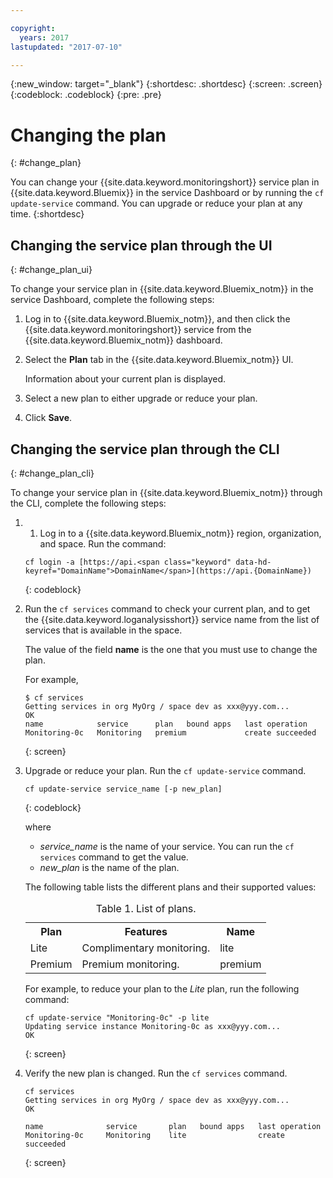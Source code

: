 ```yaml
---

copyright:
  years: 2017
lastupdated: "2017-07-10"

---
```


{:new_window: target="_blank"}
{:shortdesc: .shortdesc}
{:screen: .screen}
{:codeblock: .codeblock}
{:pre: .pre}


# Changing the plan
{: #change_plan}

You can change your {{site.data.keyword.monitoringshort}} service plan in {{site.data.keyword.Bluemix}} in the service Dashboard or by running the `cf update-service` command. You can upgrade or reduce your plan at any time.
{:shortdesc}

## Changing the service plan through the UI
{: #change_plan_ui}

To change your service plan in {{site.data.keyword.Bluemix_notm}} in the service Dashboard, complete the following steps:

1. Log in to {{site.data.keyword.Bluemix_notm}}, and then click the {{site.data.keyword.monitoringshort}} service from the {{site.data.keyword.Bluemix_notm}} dashboard. 
    
2. Select the **Plan** tab in the {{site.data.keyword.Bluemix_notm}} UI.

    Information about your current plan is displayed.
	
3. Select a new plan to either upgrade or reduce your plan. 

4. Click **Save**.



## Changing the service plan through the CLI
{: #change_plan_cli}

To change your service plan in {{site.data.keyword.Bluemix_notm}} through the CLI, complete the following steps:

1. 1. Log in to a {{site.data.keyword.Bluemix_notm}} region, organization, and space. Run the command:

    ```
    cf login -a [https://api.<span class="keyword" data-hd-keyref="DomainName">DomainName</span>](https://api.{DomainName})
    ```
    {: codeblock}
	
2. Run the `cf services` command to check your current plan, and to get the {{site.data.keyword.loganalysisshort}} service name from the list of services that is available in the space. 

    The value of the field **name** is the one that you must use to change the plan. 

    For example,
	
	```
	$ cf services
	Getting services in org MyOrg / space dev as xxx@yyy.com...
	OK
	name            service      plan   bound apps   last operation
	Monitoring-0c   Monitoring   premium             create succeeded
    ```
	{: screen}
    
3. Upgrade or reduce your plan. Run the `cf update-service` command.
    
	```
	cf update-service service_name [-p new_plan]
	```
	{: codeblock}
	
	where 
	
	* *service_name* is the name of your service. You can run the `cf services` command to get the value.
	* *new_plan* is the name of the plan.
	
	The following table lists the different plans and their supported values:
	
	<table>
	  <caption>Table 1. List of plans.</caption>
	  <tr>
	    <th>Plan</th>
		<th>Features</th>
	    <th>Name</th>
	  </tr>
	  <tr>
	    <td>Lite</td>
	    <td>Complimentary monitoring.</td>
		<td>lite</td>
	  </tr>
	  <tr>
	    <td>Premium</td>
	    <td>Premium monitoring.</td>
		<td>premium</td>
	  </tr>
	</table>
	
	For example, to reduce your plan to the *Lite* plan, run the following command:
	
	```
	cf update-service "Monitoring-0c" -p lite
    Updating service instance Monitoring-0c as xxx@yyy.com...
    OK
	```
	{: screen}

4. Verify the new plan is changed. Run the `cf services` command.

    ```
	cf services
    Getting services in org MyOrg / space dev as xxx@yyy.com...
    OK

    name              service       plan   bound apps   last operation
    Monitoring-0c     Monitoring    lite                create succeeded
	```
	{: screen}





